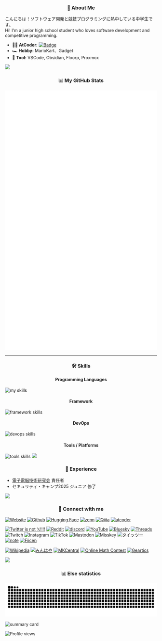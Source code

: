 <h3 align="center">👋 About Me</h3>

こんにちは！ソフトウェア開発と競技プログラミングに熱中している中学生です。<br>
Hi! I'm a junior high school student who loves software development and competitive programming.

- 🧑‍💻 **AtCoder:** [![Badge](https://cp-logo.vercel.app/atcoder/yuubinnkyoku?logo=true)](https://atcoder.jp/users/yuubinnkyoku)
- 🏎️ **Hobby:** MarioKart、Gadget
- 🔧 **Tool:** VSCode, Obsidian, Floorp, Proxmox

<img src="https://user-images.githubusercontent.com/73097560/115834477-dbab4500-a447-11eb-908a-139a6edaec5c.gif">

<h3 align="center">📊 My GitHub Stats</h3>

<img src="github-metrics.svg" alt="Metrics">

---

<h3 align="center">🛠️ Skills</h3>
<h4 align="center">Programming Languages</h4>
<img alt="my skills" src="https://skillicons.dev/icons?theme=dark&perline=7&i=cpp,dart,py"/>

<h4 align="center">Framework</h4>
<img alt="framework skills" src="https://skillicons.dev/icons?theme=dark&perline=7&i=flutter,unity,bots,react,nuxt,next,tailwind" />

<h4 align="center">DevOps</h4>
<img alt="devops skills" src="https://skillicons.dev/icons?theme=dark&perline=7&i=docker,gcp,github,gitlab,pwsh" />

<h4 align="center">Tools / Platforms</h4>
<img alt="tools skills" src="https://skillicons.dev/icons?theme=dark&perline=7&i=vscode,windows,notion,discord,twitter,linux" />


<img src="https://user-images.githubusercontent.com/73097560/115834477-dbab4500-a447-11eb-908a-139a6edaec5c.gif">

<h3 align="center">💼 Experience</h3>

- [電子電脳技術研究会](https://github.com/tsukuba-denden) 責任者
- セキュリティ・キャンプ2025 ジュニア 修了

<img src="https://user-images.githubusercontent.com/73097560/115834477-dbab4500-a447-11eb-908a-139a6edaec5c.gif">

<h3 align="center">🔗 Connect with me</h3>

<!-- 開発者系 -->
<a href="https://yuubinnkyoku.github.io/" target="_blank"><img alt="Website" src="https://img.shields.io/badge/%F0%9F%8C%90%20Website-1f6feb?style=for-the-badge" /></a>
<a href="https://github.com/yuubinnkyoku" target="_blank"><img alt="Github" src="https://img.shields.io/badge/GitHub-%2312100E.svg?&style=for-the-badge&logo=Github&logoColor=white" /></a>
<a href="https://huggingface.co/yuubinnkyoku" target="_blank"><img alt="Hugging Face" src="https://img.shields.io/badge/HuggingFace-yellow.svg?&style=for-the-badge&logo=HuggingFace&logoColor=white" /></a>
<a href="https://zenn.dev/yuubinnkyoku" target="_blank"><img alt="zenn" src="https://img.shields.io/badge/zenn-FFFFFF.svg?&style=for-the-badge&logo=zenn" /></a>
<a href="https://qiita.com/yuubinnkyoku_mk" target="_blank"><img alt="Qiita" src="https://img.shields.io/badge/qiita-55C500.svg?&style=for-the-badge&logo=qiita&logoColor=white" /></a>
<a href="https://atcoder.jp/users/yuubinnkyoku" target="_blank"><img alt="atcoder" src="https://img.shields.io/badge/atcoder-FFFFFF.svg?&style=for-the-badge&logo=atcoder&logoColor=black" /></a>

<!-- SNS系 -->
<a href="https://twitter.com/yuubinnkyoku" target="_blank"><img alt="Twitter is not 𝕏!!!!" src="https://img.shields.io/badge/Twitter-%23000000.svg?&style=for-the-badge&logo=X&logoColor=white" /></a>
<a href="https://www.reddit.com/user/yuubinnkyoku_mk/" target="_blank"><img alt="Reddit" src="https://img.shields.io/badge/Reddit-FF4500.svg?&style=for-the-badge&logo=reddit&logoColor=white" /></a>
<a href="https://discord.gg/Ptabd9wgYR" target="_blank"><img alt="discord" src="https://img.shields.io/badge/discord-5d6af2.svg?&style=for-the-badge&logo=discord&logoColor=white" /></a>
<a href="https://www.youtube.com/channel/UCI_EfXMu2Iu03ajgVdw6JmQ" target="_blank"><img alt="YouTube" src="https://img.shields.io/badge/YouTube-FF0000.svg?&style=for-the-badge&logo=youtube&logoColor=white" /></a>
<a href="https://bsky.app/profile/yuubinnkyoku.bsky.social" target="_blank"><img alt="Bluesky" src="https://img.shields.io/badge/Bluesky-0285FF.svg?&style=for-the-badge&logo=bluesky&logoColor=white" /></a>
<a href="https://www.threads.com/@yuubinnkyoku_mk" target="_blank"><img alt="Threads" src="https://img.shields.io/badge/Threads-000000.svg?&style=for-the-badge&logo=threads&logoColor=white" /></a>
<a href="https://www.twitch.tv/yuubinnkyoku" target="_blank"><img alt="Twitch" src="https://img.shields.io/badge/Twitch-9146FF.svg?&style=for-the-badge&logo=twitch&logoColor=white" /></a>
<a href="https://www.instagram.com/yuubinnkyo/" target="_blank"><img alt="Instagram" src="https://img.shields.io/badge/Instagram-E4405F.svg?&style=for-the-badge&logo=instagram&logoColor=white" /></a>
<a href="https://www.tiktok.com/@yuubinnkyoku" target="_blank"><img alt="TikTok" src="https://img.shields.io/badge/TikTok-000000.svg?&style=for-the-badge&logo=tiktok&logoColor=white" /></a>
<a href="https://mstdn.jp/@yuubinnkyoku" target="_blank"><img alt="Mastodon" src="https://img.shields.io/badge/Mastodon-3088D4.svg?&style=for-the-badge&logo=mastodon&logoColor=white" /></a>
<a href="https://misskey.io/@yuubinnkyoku0730" target="_blank"><img alt="Misskey" src="https://img.shields.io/badge/Misskey-2ECC71.svg?&style=for-the-badge&logo=misskey&logoColor=white" /></a>
<a href="https://taittsuu.com/users/yuubinnkyoku/profiles" target="_blank"><img alt="タイッツー" src="https://img.shields.io/badge/タイッツー-9fa1a0.svg?&style=for-the-badge" /></a>
<a href="https://note.com/yuubinnkyoku" target="_blank"><img alt="note" src="https://img.shields.io/badge/note-FFFFFF.svg?&style=for-the-badge&logo=note&logoColor=black" /></a>
<a href="https://fiicen.jp/field/yuubinnkyoku/" target="_blank"><img alt="Fiicen" src="https://img.shields.io/badge/Fiicen-7436b6.svg?&style=for-the-badge" /></a>

<!-- その他 -->
<a href="https://ja.wikipedia.org/wiki/%E5%88%A9%E7%94%A8%E8%80%85:%E3%82%86%E3%81%86%E3%81%B3%E3%82%93%E3%81%8D%E3%82%87%E3%81%8F" target="_blank"><img alt="Wikipedia" src="https://img.shields.io/badge/Wikipedia-000000.svg?&style=for-the-badge&logo=wikipedia&logoColor=white" /></a>
<a href="https://minhaya.com/link/utrNzo6vRk7rW2YH6" target="_blank"><img alt="みんはや" src="https://img.shields.io/badge/みんはや-da693d.svg?&style=for-the-badge" /></a>
<a href="https://mkcentral.com/ja/registry/players/profile?id=37565" target="_blank"><img alt="MKCentral" src="https://img.shields.io/badge/MKCentral-166534.svg?&style=for-the-badge" /></a>
<a href="https://onlinemathcontest.com/users/yuubinnkyoku" target="_blank"><img alt="Online Math Contest" src="https://img.shields.io/badge/Online%20Math%20Contest-FFFFFF.svg?&style=for-the-badge" /></a>
<a href="https://www.geartics.com/yuubinkyoku0730" target="_blank"><img alt="Geartics" src="https://img.shields.io/badge/Geartics-027cb7.svg?&style=for-the-badge" /></a>


<img src="https://user-images.githubusercontent.com/73097560/115834477-dbab4500-a447-11eb-908a-139a6edaec5c.gif">



<h3 align="center">📊 Else statistics</h3>

![](https://raw.githubusercontent.com/yuubinnkyoku/yuubinnkyoku/output/github-contribution-grid-snake.svg)

![summary card](https://github-profile-summary-cards.vercel.app/api/cards/profile-details?username=yuubinnkyoku&theme=monokai)

![Profile views](https://komarev.com/ghpvc/?username=yuubinnkyoku)

<!--![yuubinnkyoku's GitHub stats](https://github-readme-stats.vercel.app/api?username=yuubinnkyoku&show_icons=true&count_private=true&theme=dark)-->
<!--![Top Languages Card](https://github-readme-stats.vercel.app/api/top-langs?username=yuubinnkyoku&show_icons=true&count_private=true&theme=dark&layout=compact)-->
<!--[![trophy](https://github-profile-trophy.vercel.app/?username=yuubinnkyoku&theme=tokyonight)](https://github.com/ryo-ma/github-profile-trophy)-->
<!--[![AtCoder Trophies](https://atcoder-trophies.vercel.app/api/v1/atcoder?username=yuubinnkyoku&theme=tokyonight)](https://github.com/KATO-Hiro/AtCoderTrophies)-->
